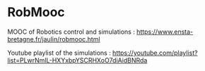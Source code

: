 # RobMooc

MOOC of Robotics control and simulations : https://www.ensta-bretagne.fr/jaulin/robmooc.html

Youtube playlist of the simulations : https://youtube.com/playlist?list=PLwrNmlL-HXYxbpYSCRHXoO7diAidBNRda
